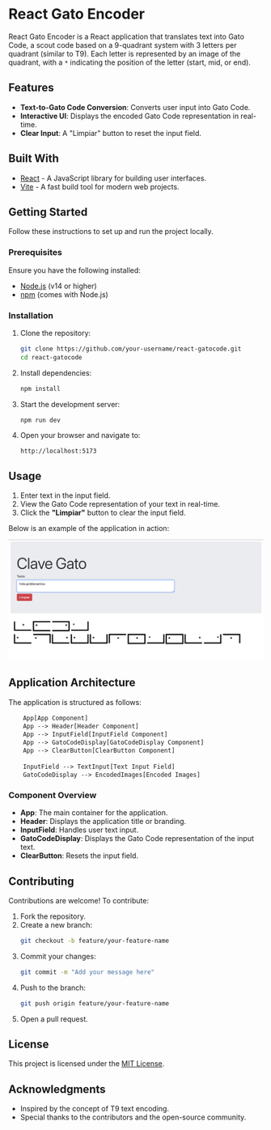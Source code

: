 # React Gato Encoder

React Gato Encoder is a React application that translates text into Gato Code, a scout code based on a 9-quadrant system with 3 letters per quadrant (similar to T9). Each letter is represented by an image of the quadrant, with a `*` indicating the position of the letter (start, mid, or end).

## Features

- **Text-to-Gato Code Conversion**: Converts user input into Gato Code.
- **Interactive UI**: Displays the encoded Gato Code representation in real-time.
- **Clear Input**: A "Limpiar" button to reset the input field.

## Built With

- [React](https://reactjs.org/) - A JavaScript library for building user interfaces.
- [Vite](https://vitejs.dev/) - A fast build tool for modern web projects.

## Getting Started

Follow these instructions to set up and run the project locally.

### Prerequisites

Ensure you have the following installed:

- [Node.js](https://nodejs.org/) (v14 or higher)
- [npm](https://www.npmjs.com/) (comes with Node.js)

### Installation

1. Clone the repository:

   ```bash
   git clone https://github.com/your-username/react-gatocode.git
   cd react-gatocode
   ```

2. Install dependencies:

   ```bash
   npm install
   ```

3. Start the development server:

   ```bash
   npm run dev
   ```

4. Open your browser and navigate to:
   ```
   http://localhost:5173
   ```

## Usage

1. Enter text in the input field.
2. View the Gato Code representation of your text in real-time.
3. Click the **"Limpiar"** button to clear the input field.

Below is an example of the application in action:

![Screenshot of React Gato Encoder](src/assets/screenshot.png)

## Application Architecture

The application is structured as follows:

```graph TD
    App[App Component]
    App --> Header[Header Component]
    App --> InputField[InputField Component]
    App --> GatoCodeDisplay[GatoCodeDisplay Component]
    App --> ClearButton[ClearButton Component]

    InputField --> TextInput[Text Input Field]
    GatoCodeDisplay --> EncodedImages[Encoded Images]
```

### Component Overview

- **App**: The main container for the application.
- **Header**: Displays the application title or branding.
- **InputField**: Handles user text input.
- **GatoCodeDisplay**: Displays the Gato Code representation of the input text.
- **ClearButton**: Resets the input field.

## Contributing

Contributions are welcome! To contribute:

1. Fork the repository.
2. Create a new branch:
   ```bash
   git checkout -b feature/your-feature-name
   ```
3. Commit your changes:
   ```bash
   git commit -m "Add your message here"
   ```
4. Push to the branch:
   ```bash
   git push origin feature/your-feature-name
   ```
5. Open a pull request.

## License

This project is licensed under the [MIT License](LICENSE).

## Acknowledgments

- Inspired by the concept of T9 text encoding.
- Special thanks to the contributors and the open-source community.
